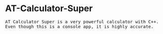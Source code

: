 AT-Calculator-Super
==
<pre>AT Calculator Super is a very powerful calculator with C++. This is just another powerful version of AT Calculator.
Even though this is a console app, it is highly accurate.</pre>
